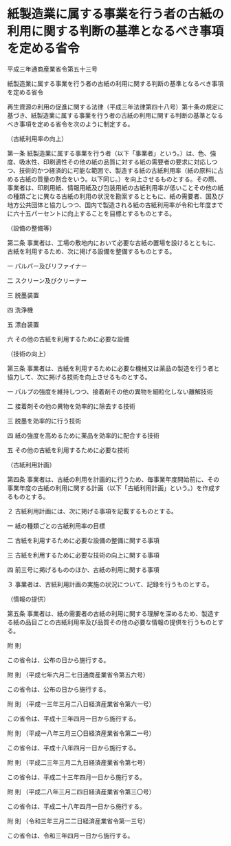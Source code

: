 # 紙製造業に属する事業を行う者の古紙の利用に関する判断の基準となるべき事項を定める省令

平成三年通商産業省令第五十三号

紙製造業に属する事業を行う者の古紙の利用に関する判断の基準となるべき事項を定める省令

再生資源の利用の促進に関する法律（平成三年法律第四十八号）第十条の規定に基づき、紙製造業に属する事業を行う者の古紙の利用に関する判断の基準となるべき事項を定める省令を次のように制定する。

（古紙利用率の向上）

第一条 紙製造業に属する事業を行う者（以下「事業者」という。）は、色、強度、吸水性、印刷適性その他の紙の品質に対する紙の需要者の要求に対応しつつ、技術的かつ経済的に可能な範囲で、製造する紙の古紙利用率（紙の原料に占める古紙の質量の割合をいう。以下同じ。）を向上させるものとする。その際、事業者は、印刷用紙、情報用紙及び包装用紙の古紙利用率が低いことその他の紙の種類ごとに異なる古紙の利用の状況を勘案するとともに、紙の需要者、国及び地方公共団体と協力しつつ、国内で製造される紙の古紙利用率が令和七年度までに六十五パーセントに向上することを目標とするものとする。

（設備の整備等）

第二条 事業者は、工場の敷地内において必要な古紙の置場を設けるとともに、古紙を利用するため、次に掲げる設備を整備するものとする。

一 パルパー及びリファイナー

二 スクリーン及びクリーナー

三 脱墨装置

四 洗浄機

五 漂白装置

六 その他の古紙を利用するために必要な設備

（技術の向上）

第三条 事業者は、古紙を利用するために必要な機械又は薬品の製造を行う者と協力して、次に掲げる技術を向上させるものとする。

一 パルプの強度を維持しつつ、接着剤その他の異物を細粒化しない離解技術

二 接着剤その他の異物を効率的に除去する技術

三 脱墨を効率的に行う技術

四 紙の強度を高めるために薬品を効率的に配合する技術

五 その他の古紙を利用するために必要な技術

（古紙利用計画）

第四条 事業者は、古紙の利用を計画的に行うため、毎事業年度開始前に、その事業年度の古紙の利用に関する計画（以下「古紙利用計画」という。）を作成するものとする。

２ 古紙利用計画には、次に掲げる事項を記載するものとする。

一 紙の種類ごとの古紙利用率の目標

二 古紙を利用するために必要な設備の整備に関する事項

三 古紙を利用するために必要な技術の向上に関する事項

四 前三号に掲げるもののほか、古紙の利用に関する事項

３ 事業者は、古紙利用計画の実施の状況について、記録を行うものとする。

（情報の提供）

第五条 事業者は、紙の需要者の古紙の利用に関する理解を深めるため、製造する紙の品目ごとの古紙利用率及び品質その他の必要な情報の提供を行うものとする。

附 則

この省令は、公布の日から施行する。

附 則 （平成七年六月二七日通商産業省令第五六号）

この省令は、公布の日から施行する。

附 則 （平成一三年三月二八日経済産業省令第六一号）

この省令は、平成十三年四月一日から施行する。

附 則 （平成一八年三月三〇日経済産業省令第二一号）

この省令は、平成十八年四月一日から施行する。

附 則 （平成二三年三月二九日経済産業省令第七号）

この省令は、平成二十三年四月一日から施行する。

附 則 （平成二八年三月二四日経済産業省令第三〇号）

この省令は、平成二十八年四月一日から施行する。

附 則 （令和三年三月二二日経済産業省令第一三号）

この省令は、令和三年四月一日から施行する。
